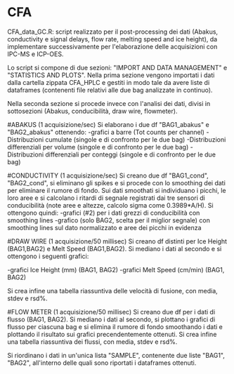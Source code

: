 # CFA
CFA_data_GC.R: 
script realizzato per il post-processing dei dati (Abakus, conductivity e signal delays, flow rate, melting speed and ice height), da implementare successivamente per l'elaborazione delle acquisizioni con IPC-MS e ICP-OES. 

Lo script si compone di due sezioni: "IMPORT AND DATA MANAGEMENT" e "STATISTICS AND PLOTS". 
Nella prima sezione vengono importati i dati dalla cartella zippata CFA_HPLC e gestiti in modo tale da avere liste di dataframes (contenenti file relativi alle due bag analizzate in continuo). 

Nella seconda sezione si procede invece con l'analisi dei dati, divisi in sottosezioni (Abakus, conducibilità, draw wire, flowmeter).

#ABAKUS (1 acquisizione/sec)
Si elaborano i due df "BAG1_abakus" e "BAG2_abakus" ottenendo: 
-grafici a barre (Tot counts per channel)
-Distribuzioni cumulate (singole e di confronto per le due bag)
-Distribuzioni differenziali per volume (singole e di confronto per le due bag)
-Distribuzioni differenziali per conteggi (singole e di confronto per le due bag)

#CONDUCTIVITY (1 acquisizione/sec)
Si creano due df "BAG1_cond", "BAG2_cond", si eliminano gli spikes e si procede con lo smoothing dei dati per eliminare il rumore di fondo. Sui dati smoothati si individuano i picchi, le loro aree e si calcolano i ritardi di segnale registrati dai tre sensori di conducibilità (note aree e altezze, calcolo sigma come 0.3989*A/H). 
Si ottengono quindi:
-grafici (#2) per i dati grezzi di conducibilità con smoothing lines 
-grafico (solo BAG2, scelta per il miglior segnale) con smoothing lines sul dato normalizzato e aree dei picchi in evidenza

#DRAW WIRE (1 acquisizione/50 millisec)
Si creano df distinti per Ice Height (BAG1,BAG2) e Melt Speed (BAG1,BAG2). Si mediano i dati al secondo e si ottengono i seguenti grafici:

-grafici Ice Height (mm) (BAG1, BAG2)
-grafici Melt Speed (cm/min) (BAG1, BAG2)

Si crea infine una tabella riassuntiva delle velocità di fusione, con media, stdev e rsd%. 

#FLOW METER (1 acquisizione/50 millisec)
Si creano due df per i dati di flusso (BAG1, BAG2). Si mediano i dati al secondo, si plottano i grafici di flusso per ciascuna bag e si elimina il rumore di fondo smoothando i dati e plottando il risultato sui grafici precendentemente ottenuti. Si crea infine una tabella riassuntiva dei flussi, con media, stdev e rsd%. 

Si riordinano i dati in un'unica lista "SAMPLE", contenente due liste "BAG1", "BAG2", all'interno delle quali sono riportati i dataframes ottenuti. 
